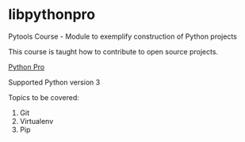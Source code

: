 # libpythonpro
Pytools Course - Module to exemplify construction of Python projects

This course is taught how to contribute to open source projects.

[Python Pro](https://python.pro.br)

Supported Python version 3

Topics to be covered:
1. Git
2. Virtualenv
3. Pip
